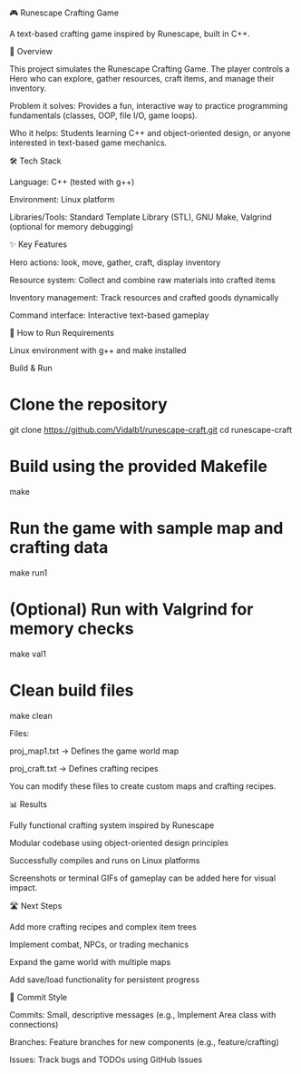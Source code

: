 🎮 Runescape Crafting Game

A text-based crafting game inspired by Runescape, built in C++.

📝 Overview

This project simulates the Runescape Crafting Game. The player controls a Hero who can explore, gather resources, craft items, and manage their inventory.

Problem it solves: Provides a fun, interactive way to practice programming fundamentals (classes, OOP, file I/O, game loops).

Who it helps: Students learning C++ and object-oriented design, or anyone interested in text-based game mechanics.

🛠 Tech Stack

Language: C++ (tested with g++)

Environment: Linux platform

Libraries/Tools: Standard Template Library (STL), GNU Make, Valgrind (optional for memory debugging)

✨ Key Features

Hero actions: look, move, gather, craft, display inventory

Resource system: Collect and combine raw materials into crafted items

Inventory management: Track resources and crafted goods dynamically

Command interface: Interactive text-based gameplay

🚀 How to Run
Requirements

Linux environment with g++ and make installed

Build & Run
# Clone the repository
git clone https://github.com/Vidalb1/runescape-craft.git
cd runescape-craft

# Build using the provided Makefile
make

# Run the game with sample map and crafting data
make run1

# (Optional) Run with Valgrind for memory checks
make val1

# Clean build files
make clean


Files:

proj_map1.txt → Defines the game world map

proj_craft.txt → Defines crafting recipes

You can modify these files to create custom maps and crafting recipes.

📊 Results

Fully functional crafting system inspired by Runescape

Modular codebase using object-oriented design principles

Successfully compiles and runs on Linux platforms

Screenshots or terminal GIFs of gameplay can be added here for visual impact.

🛣 Next Steps

Add more crafting recipes and complex item trees

Implement combat, NPCs, or trading mechanics

Expand the game world with multiple maps

Add save/load functionality for persistent progress

💾 Commit Style

Commits: Small, descriptive messages (e.g., Implement Area class with connections)

Branches: Feature branches for new components (e.g., feature/crafting)

Issues: Track bugs and TODOs using GitHub Issues
